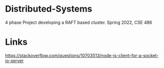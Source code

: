 # Distributed-Systems
4 phase Project developing a RAFT based cluster. Spring 2022, CSE 486 

# Links

https://stackoverflow.com/questions/10703513/node-js-client-for-a-socket-io-server
